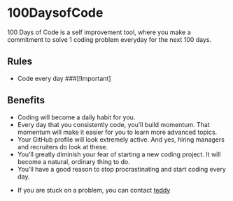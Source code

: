# 100DaysofCode
100 Days of Code is a self improvement tool, where you make a commitment to solve 1 coding problem everyday for the next 100 days.

## Rules

- Code every day ###[!Important]

## Benefits

* Coding will become a daily habit for you.
* Every day that you consistently code, you’ll build momentum. That momentum will make it easier for you to learn more advanced topics.
* Your GitHub profile will look extremely active. And yes, hiring managers and recruiters do look at these.
* You’ll greatly diminish your fear of starting a new coding project. It will become a natural, ordinary thing to do.
* You’ll have a good reason to stop procrastinating and start coding every day.




- If you are stuck on a problem, you can contact  [teddy](https://github.com/teddyoweh) 
